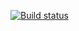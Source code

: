[![Build status](https://ci.appveyor.com/api/projects/status/snjti85hk4jovhcn?svg=true)](https://ci.appveyor.com/project/Serg5858/behaviour-driven-development)